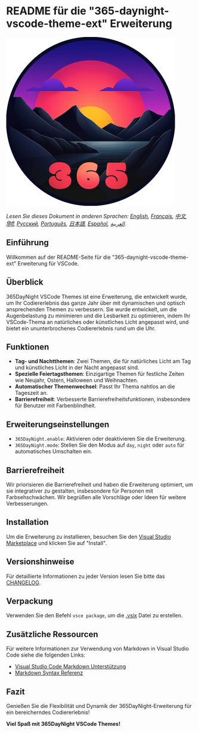 # README für die "365-daynight-vscode-theme-ext" Erweiterung

![365DayNight VSCode Themes](https://github.com/mickaellherminez/365-daynight-vscode-theme-ext/blob/main/assets/logo-web.png?raw=true)

*Lesen Sie dieses Dokument in anderen Sprachen: [English](../README.md), [Français](README_fr.md), [中文](README_zh.md), [हिंदी](README_hi.md), [Русский](README_ru.md), [Português](README_pt.md), [日本語](README_ja.md), [Español](README_es.md), [العربية](README_ar.md).*

## Einführung

Willkommen auf der README-Seite für die "365-daynight-vscode-theme-ext" Erweiterung für VSCode.

## Überblick

365DayNight VSCode Themes ist eine Erweiterung, die entwickelt wurde, um Ihr Codiererlebnis das ganze Jahr über mit dynamischen und optisch ansprechenden Themen zu verbessern. Sie wurde entwickelt, um die Augenbelastung zu minimieren und die Lesbarkeit zu optimieren, indem Ihr VSCode-Thema an natürliches oder künstliches Licht angepasst wird, und bietet ein ununterbrochenes Codiererlebnis rund um die Uhr.

## Funktionen

- **Tag- und Nachtthemen**: Zwei Themen, die für natürliches Licht am Tag und künstliches Licht in der Nacht angepasst sind.
- **Spezielle Feiertagsthemen**: Einzigartige Themen für festliche Zeiten wie Neujahr, Ostern, Halloween und Weihnachten.
- **Automatischer Themenwechsel**: Passt Ihr Thema nahtlos an die Tageszeit an.
- **Barrierefreiheit**: Verbesserte Barrierefreiheitsfunktionen, insbesondere für Benutzer mit Farbenblindheit.

## Erweiterungseinstellungen

- `365DayNight.enable`: Aktivieren oder deaktivieren Sie die Erweiterung.
- `365DayNight.mode`: Stellen Sie den Modus auf `day`, `night` oder `auto` für automatisches Umschalten ein.

## Barrierefreiheit

Wir priorisieren die Barrierefreiheit und haben die Erweiterung optimiert, um sie integrativer zu gestalten, insbesondere für Personen mit Farbsehschwächen. Wir begrüßen alle Vorschläge oder Ideen für weitere Verbesserungen.

## Installation

Um die Erweiterung zu installieren, besuchen Sie den [Visual Studio Marketplace](https://marketplace.visualstudio.com/items?itemName=mickaellherminez.365-daynight-vscode-theme-ext) und klicken Sie auf "Install".

## Versionshinweise

Für detaillierte Informationen zu jeder Version lesen Sie bitte das [CHANGELOG](../CHANGELOG.md).

## Verpackung

Verwenden Sie den Befehl `vsce package`, um die [.vsix](https://learn.microsoft.com/fr-fr/visualstudio/extensibility/walkthrough-publishing-a-visual-studio-extension-via-command-line?view=vs-2022) Datei zu erstellen.

## Zusätzliche Ressourcen

Für weitere Informationen zur Verwendung von Markdown in Visual Studio Code siehe die folgenden Links:

- [Visual Studio Code Markdown Unterstützung](http://code.visualstudio.com/docs/languages/markdown)
- [Markdown Syntax Referenz](https://help.github.com/articles/markdown-basics/)

## Fazit

Genießen Sie die Flexibilität und Dynamik der 365DayNight-Erweiterung für ein bereicherndes Codiererlebnis!

**Viel Spaß mit 365DayNight VSCode Themes!** 